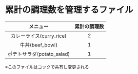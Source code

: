 # 累計の調理数を管理するファイル

|メニュー|累計の調理数|
|:--:|:--:|
|カレーライス(curry_rice)|2|
|牛丼(beef_bowl)　|1|
|ポテトサラダ(potato_salad)|1|


※このファイルはコックで共有し変更される
